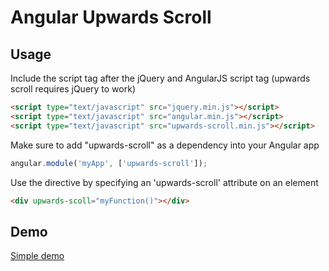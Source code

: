 Angular Upwards Scroll
======================

Usage
-----

Include the script tag after the jQuery and AngularJS script tag (upwards scroll requires jQuery to work)

```html
<script type="text/javascript" src="jquery.min.js"></script>
<script type="text/javascript" src="angular.min.js"></script>
<script type="text/javascript" src="upwards-scroll.min.js"></script>
```

Make sure to add "upwards-scroll" as a dependency into your Angular app
```javascript
angular.module('myApp', ['upwards-scroll']);
```

Use the directive by specifying an 'upwards-scroll' attribute on an element
```html
<div upwards-scoll="myFunction()"></div>
```

Demo
----
[Simple demo](http://htmlpreview.github.io/?https://github.com/nclsptrs/AngularUpwardsScroll/blob/master/demo.html)
